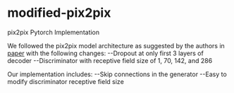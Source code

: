 # modified-pix2pix
pix2pix Pytorch Implementation

We followed the pix2pix model architecture as suggested by the authors in [paper](https://arxiv.org/abs/1611.07004) with the following changes: 
--Dropout at only first 3 layers of decoder 
--Discriminator with receptive field size of 1, 70, 142, and 286

Our implementation includes:
--Skip connections in the generator
--Easy to modify discriminator receptive field size


